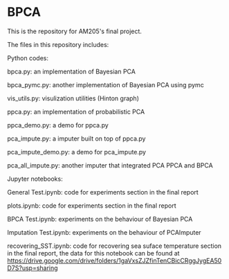 # BPCA

This is the repository for AM205's final project.

The files in this repository includes:

Python codes:

bpca.py: an implementation of Bayesian PCA

bpca_pymc.py: another implementation of Bayesian PCA using pymc

vis_utils.py: visulization utilities (Hinton graph)

ppca.py: an implementation of probabilistic PCA

ppca_demo.py: a demo for ppca.py

pca_impute.py: a imputer built on top of ppca.py

pca_impute_demo.py: a demo for pca_impute.py

pca_all_impute.py: another imputer that integrated PCA PPCA and BPCA

Jupyter notebooks:

General Test.ipynb: code for experiments section in the final report

plots.ipynb: code for experiments section in the final report

BPCA Test.ipynb: experiments on the behaviour of Bayesian PCA

Imputation Test.ipynb: experiments on the behaviour of PCAImputer

recovering_SST.ipynb: code for recovering sea suface temperature section in the final report, the data for this notebook can be found at https://drive.google.com/drive/folders/1gaVxsZJZfinTenCBicCRggJygEA50D7S?usp=sharing

